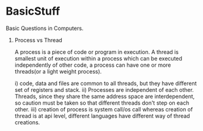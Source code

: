 # BasicStuff
Basic Questions in Computers.

1. Process vs Thread

	A process is a piece of code or program in execution.
	A thread is smallest unit of execution within a process which can be executed independently of other code, a process can have one or more threads(or a light weight process).
	
	i) code, data and files are common to all threads, but they have different set of registers and stack.
	ii) Processes are independent of each other. Threads, since they share the same address space are interdependent, so caution must be taken so that different threads don't step on each other.
	iii) creation of process is system call/os call whereas creation of thread is at api level, different languages have different way of thread creations.
